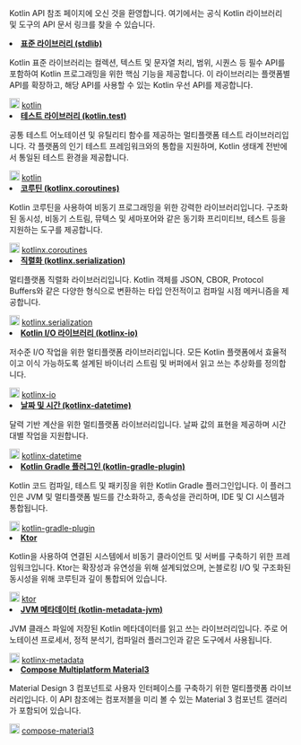 <topic xmlns:xsi="http://www.w3.org/2001/XMLSchema-instance"
       xsi:noNamespaceSchemaLocation="https://resources.jetbrains.com/writerside/1.0/topic.v2.xsd"
       id="api-references" title="API 참조">
<p>Kotlin API 참조 페이지에 오신 것을 환영합니다. 여기에서는 공식 Kotlin 라이브러리 및 도구의 API 문서 링크를 찾을 수 있습니다.</p>
<list columns="2">
        <li>
            <a href="https://kotlinlang.org/api/core/kotlin-stdlib/"><b>표준 라이브러리 (stdlib)</b></a>
            <br/>
            <p>Kotlin 표준 라이브러리는 컬렉션, 텍스트 및 문자열 처리, 범위, 시퀀스 등 필수 API를 포함하여 Kotlin 프로그래밍을 위한 핵심 기능을 제공합니다. 이 라이브러리는 플랫폼별 API를 확장하고, 해당 API를 사용할 수 있는 Kotlin 우선 API를 제공합니다.</p>
            <img src="github.svg" width="18" alt="GitHub"/> <a href="https://github.com/JetBrains/kotlin">kotlin</a>
            <br/>
        </li>
        <li>
            <a href="https://kotlinlang.org/api/core/kotlin-test/"><b>테스트 라이브러리 (kotlin.test)</b></a>
            <br/>
            <p>공통 테스트 어노테이션 및 유틸리티 함수를 제공하는 멀티플랫폼 테스트 라이브러리입니다. 각 플랫폼의 인기 테스트 프레임워크와의 통합을 지원하며, Kotlin 생태계 전반에서 통일된 테스트 환경을 제공합니다.</p>
            <img src="github.svg" width="18" alt="GitHub"/> <a href="https://github.com/JetBrains/kotlin">kotlin</a>
            <br/>
        </li>
        <li>
            <a href="https://kotlinlang.org/api/kotlinx.coroutines/"><b>코루틴 (kotlinx.coroutines)</b></a>
            <br/>
            <p>Kotlin 코루틴을 사용하여 비동기 프로그래밍을 위한 강력한 라이브러리입니다. 구조화된 동시성, 비동기 스트림, 뮤텍스 및 세마포어와 같은 동기화 프리미티브, 테스트 등을 지원하는 도구를 제공합니다.</p>
            <img src="github.svg" width="18" alt="GitHub"/> <a href="https://github.com/Kotlin/kotlinx.coroutines">kotlinx.coroutines</a>
            <br/>
        </li>
        <li>
            <a href="https://kotlinlang.org/api/kotlinx.serialization/"><b>직렬화 (kotlinx.serialization)</b></a>
            <br/>
            <p>멀티플랫폼 직렬화 라이브러리입니다. Kotlin 객체를 JSON, CBOR, Protocol Buffers와 같은 다양한 형식으로 변환하는 타입 안전적이고 컴파일 시점 메커니즘을 제공합니다.</p>
            <img src="github.svg" width="18" alt="GitHub"/> <a href="https://github.com/Kotlin/kotlinx.serialization">kotlinx.serialization</a>
            <br/>
        </li>
        <li>
            <a href="https://kotlinlang.org/api/kotlinx-io/"><b>Kotlin I/O 라이브러리 (kotlinx-io)</b></a>
            <br/>
            <p>저수준 I/O 작업을 위한 멀티플랫폼 라이브러리입니다. 모든 Kotlin 플랫폼에서 효율적이고 이식 가능하도록 설계된 바이너리 스트림 및 버퍼에서 읽고 쓰는 추상화를 정의합니다.</p>
            <img src="github.svg" width="18" alt="GitHub"/> <a href="https://github.com/Kotlin/kotlinx-io">kotlinx-io</a>
            <br/>
        </li>
        <li>
            <a href="https://kotlinlang.org/api/kotlinx-datetime/"><b>날짜 및 시간 (kotlinx-datetime)</b></a>
            <br/>
            <p>달력 기반 계산을 위한 멀티플랫폼 라이브러리입니다. 날짜 값의 표현을 제공하며 시간대별 작업을 지원합니다.</p>
            <img src="github.svg" width="18" alt="GitHub"/> <a href="https://github.com/Kotlin/kotlinx-datetime">kotlinx-datetime</a>
            <br/>
        </li>
        <li>
            <a href="https://kotlinlang.org/api/kotlin-gradle-plugin/"><b>Kotlin Gradle 플러그인 (kotlin-gradle-plugin)</b></a>
            <br/>
            <p>Kotlin 코드 컴파일, 테스트 및 패키징을 위한 Kotlin Gradle 플러그인입니다. 이 플러그인은 JVM 및 멀티플랫폼 빌드를 간소화하고, 종속성을 관리하며, IDE 및 CI 시스템과 통합됩니다.</p>
            <img src="github.svg" width="18" alt="GitHub"/> <a href="https://github.com/JetBrains/kotlin/tree/master/libraries/tools/kotlin-gradle-plugin">kotlin-gradle-plugin</a>
            <br/>
        </li>
        <li>
            <a href="https://api.ktor.io/"><b>Ktor</b></a>
            <br/>
            <p>Kotlin을 사용하여 연결된 시스템에서 비동기 클라이언트 및 서버를 구축하기 위한 프레임워크입니다. Ktor는 확장성과 유연성을 위해 설계되었으며, 논블로킹 I/O 및 구조화된 동시성을 위해 코루틴과 깊이 통합되어 있습니다.</p>
            <img src="github.svg" width="18" alt="GitHub"/> <a href="https://github.com/ktorio/ktor">ktor</a>
            <br/>
        </li>
        <li>
            <a href="https://kotlinlang.org/api/kotlinx-metadata-jvm/"><b>JVM 메타데이터 (kotlin-metadata-jvm)</b></a>
            <br/>
            <p>JVM 클래스 파일에 저장된 Kotlin 메타데이터를 읽고 쓰는 라이브러리입니다. 주로 어노테이션 프로세서, 정적 분석기, 컴파일러 플러그인과 같은 도구에서 사용됩니다.</p>
            <img src="github.svg" width="18" alt="GitHub"/> <a href="https://github.com/JetBrains/kotlin/tree/master/libraries/kotlinx-metadata">kotlinx-metadata</a>
            <br/>
        </li>
        <li>
            <a href="https://kotlinlang.org/api/compose-multiplatform/material3/"><b>Compose Multiplatform Material3</b></a>
            <br/>
            <p>Material Design 3 컴포넌트로 사용자 인터페이스를 구축하기 위한 멀티플랫폼 라이브러리입니다. 이 API 참조에는 컴포저블을 미리 볼 수 있는 Material 3 컴포넌트 갤러리가 포함되어 있습니다.</p>
            <img src="github.svg" width="18" alt="GitHub"/> <a href="https://github.com/JetBrains/compose-multiplatform-core/tree/jb-main/compose/material3">compose-material3</a>
            <br/>
        </li>
    </list>
</topic>